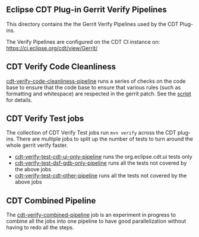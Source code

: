 ## Eclipse CDT Plug-in Gerrit Verify Pipelines

This directory contains the the Gerrit Verify Pipelines used by the CDT Plug-ins.

The Verify Pipelines are configured on the CDT CI instance on: https://ci.eclipse.org/cdt/view/Gerrit/

## CDT Verify Code Cleanliness

[cdt-verify-code-cleanliness-pipeline](cdt-verify-code-cleanliness-pipeline.Jenkinsfile) runs a series of checks on the code base to ensure that the code base to ensure that various rules (such as formatting and whitespace) are respected in the gerrit patch. See the [script](../../../../scripts/check_code_cleanliness.sh) for details.

## CDT Verify Test jobs

The collection of CDT Verify Test jobs run `mvn verify` across the CDT plug-ins. There are multiple jobs to split up the number of tests to turn around the whole gerrit verify faster.

 * [cdt-verify-test-cdt-ui-only-pipeline](cdt-verify-test-cdt-ui-only-pipeline.Jenkinsfile) runs the org.eclipse.cdt.ui tests only 
 * [cdt-verify-test-dsf-gdb-only-pipeline](cdt-verify-test-dsf-gdb-only-pipeline.Jenkinsfile) runs all the tests not covered by the above jobs
 * [cdt-verify-test-cdt-other-pipeline](cdt-verify-test-cdt-other-pipeline.Jenkinsfile) runs all the tests not covered by the above jobs

## CDT Combined Pipeline

The [cdt-verify-combined-pipeline](cdt-verify-combined-pipeline.Jenkinsfile) job is an experiment in progress to combine all the jobs into one pipeline to have good parallelization without having to redo all the steps.